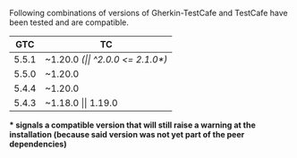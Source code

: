 Following combinations of versions of Gherkin-TestCafe and TestCafe have been tested and are compatible.

| GTC   | TC                                         |
| ----- | ------------------------------------------ |
| 5.5.1 | ~1.20.0 _(&#124;&#124; ^2.0.0 <= 2.1.0\*)_ |
| 5.5.0 | ~1.20.0                                    |
| 5.4.4 | ~1.20.0                                    |
| 5.4.3 | ~1.18.0 &#124;&#124; 1.19.0                |

**\* signals a compatible version that will still raise a warning at the installation (because said version was not yet part of the peer dependencies)**
